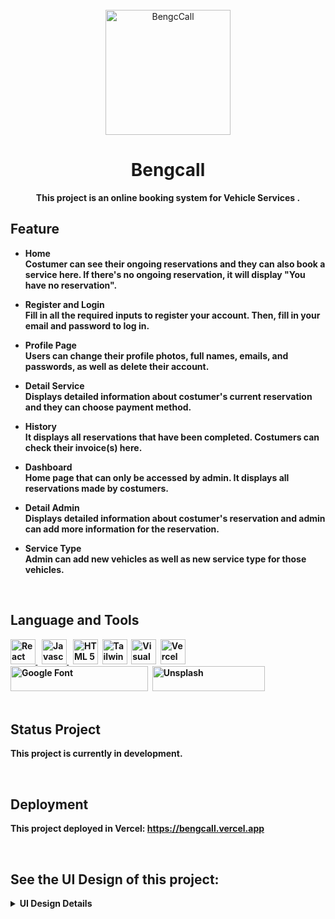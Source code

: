 <div align="center">
    <br>
        <img src="https://drive.google.com/file/d/16r4lFxq4SRx12gD7Hp5m92dNutLBzuMG/view?usp=sharing" alt="BengcCall" width="200px"/>

# Bengcall

<strong>This project is an online booking system for Vehicle Services .<strong>

</div>

## Feature

- Home <br>
  Costumer can see their ongoing reservations and they can also book a service here. If there's no ongoing reservation, it will display "You have no reservation".

- Register and Login <br>
  Fill in all the required inputs to register your account. Then, fill in your email and password to log in.

- Profile Page <br>
  Users can change their profile photos, full names, emails, and passwords, as well as delete their account.

- Detail Service <br>
  Displays detailed information about costumer's current reservation and they can choose payment method.

- History <br>
  It displays all reservations that have been completed. Costumers can check their invoice(s) here.
- Dashboard <br>
  Home page that can only be accessed by admin. It displays all reservations made by costumers.

- Detail Admin <br>
  Displays detailed information about costumer's reservation and admin can add more information for the reservation.

- Service Type <br>
  Admin can add new vehicles as well as new service type for those vehicles.

<br>

## Language and Tools

<div>
    <a href="https://reactjs.org/">
    <img src="https://drive.google.com/uc?export=view&id=1DMqkFq0deeshUptQYcT6gWuCRgCO1ecD" title="React JS" alt="React JS" width="40"/>
    </a>&nbsp;
    <a href="https://www.javascript.com/">
    <img src="https://drive.google.com/uc?export=view&id=1sYi_QrPDZEsF_1-5eQNRa84YFkcA_Qmi" title="Javascript" alt="Javascript" width="40"/>
    </a>&nbsp;
    <a href="https://www.w3schools.com/html/">
    <img src="https://drive.google.com/uc?export=view&id=1XPJKzToBlrQmMSff1NDoSCftzk0QQEJV" title="HTML 5" alt="HTML 5" width="40"/></a>&nbsp;
    <a href="https://tailwindcss.com/">
    <img src="https://drive.google.com/uc?export=view&id=1nMSZnnQmKXMfNfVpIWaTZlBDCqmSL_sx" title="Tailwind CSS" alt="Tailwind CSS" width="40"/></a>&nbsp;
    <a href="https://code.visualstudio.com/">
    <img src="https://drive.google.com/uc?export=view&id=1z9m4T_AYh_1O2qSCWdNn7-TmplDBgink" title="Visual Studio" alt="Visual Studio" width="40"/></a>&nbsp;
    <a href="https://vercel.com/">
    <img src="https://drive.google.com/uc?export=view&id=1i3h9awG8PtKshjU2Jsv1CBns4A32Pn8C" title="Vercel" alt="Vercel" width="40"/></a>&nbsp;
    <a href="https://fonts.google.com">
    <img src="https://drive.google.com/uc?export=view&id=1Mp9gYxSq4bB6jmy9-94aMzs2dATEWT_7" title="Google Fonts" alt="Google Font"  height="40"  width="220"/></a>&nbsp;
    <a href="https://www.unsplash.com/">
    <img src="https://drive.google.com/uc?export=view&id=1GbUbHrvIyTGyMj7jhW8pR4FmReQO6fhU" title="Pexels" alt="Unsplash"  height="40" width="180"/></a>&nbsp;
</div>

<br>

## Status Project

This project is currently in development.

<br>

## Deployment

This project deployed in Vercel: https://bengcall.vercel.app

<br>

## See the UI Design of this project:

<details><summary>UI Design Details</summary>

- Register Page
  <img src="https://drive.google.com/file/d/1k1-joye5_rc2DMMsK7kDGSsT7X-9e_Ou/view?usp=sharing" alt="Register"/>

- Login Page
  <img src="https://drive.google.com/file/d/1RbRo5PA9Yo_hHX6YQPRGpD7nwkUZRolU/view?usp=sharing" alt="Login"/>

- Home Page Costumer
  <img src="https://drive.google.com/file/d/1gg19zdsLkvH359YbXODaSjy_R_IOJuSM/view?usp=sharing" alt="Home"/>

- Home Page Costumer(Booking Service)
  <img src="https://drive.google.com/file/d/1Al_TiVmrbDEjKOxKbB-K2VQMci5otQcc/view?usp=sharing" alt="Home"/>

- Dashboard Admin
  <img src="https://drive.google.com/file/d/1nonM3u6CMQ8gmQxuk9ezvG2Bqry-ZsMo/view?usp=sharing" alt="Dashboard"/>

- Detail Costumer(No reservation)
  <img src="https://drive.google.com/file/d/1VXs0z2pCzYIH7ELSY7e3wQMO1ldsjA7_/view?usp=sharing" alt="Detail Costumer(empty)"/>

- Detail Costumer
  <img src="https://drive.google.com/file/d/17eOsGT_KfZp_8gpjlUt32e-wiy4ibbdi/view?usp=sharing" alt="Detail Costumer"/>

- Detail Admin
  <img src="https://drive.google.com/file/d/15ytbIkAXX2uOrl_H-oJ9nEWWOwCGmaPY/view?usp=sharing" alt="Detail Admin"/>

- My Profile
  <img src="https://drive.google.com/file/d/19HwxV6ejZ0fzGzhr0x3YR5hIxBB5_M6E/view?usp=sharing" alt="My Profile"/>

- Booking History(Empty)
  <img src="https://drive.google.com/file/d/1WVPEI5t5xFwjJ3XPZqXmE35lE_TM-_pS/view?usp=sharing" alt="History(empty)"/>

- Booking History
  <img src="https://drive.google.com/file/d/1TRYgLUPAHad0JrYwmKYlTJKFLCsQVth3/view?usp=sharing" alt="MyHistory"/>

- Booking History(Leave Review)
  <img src="https://drive.google.com/file/d/1Q9a05kHuHcvpdpxIjCTnfMLhqRdzbSPj/view?usp=sharing" alt="MyHistory"/>

- Admin Add/Edit Service
  <img src="https://drive.google.com/file/d/1tgj7oX6XED1D6fuECE827pOc8MZThvE7/view?usp=sharing" alt="Service Page"/>

- Admin Add/Edit Service(Add New Vehicle)
  <img src="https://drive.google.com/file/d/18B8fcnltIa6MD1AXbEp-t10uhcnxyUNU/view?usp=sharing" alt="Add Vehicle"/>

- Admin Add/Edit Service(Add New Service/Edit Service)
  <img src="https://drive.google.com/file/d/1-fFSnTytl5Hc_0Xpm4qbdOmfwas4uXa_/view?usp=sharing" alt="Add/Edit Service"/>

</details>
